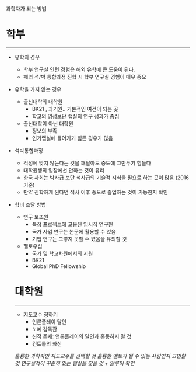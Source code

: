 과학자가 되는 방법

# 학부

* * *

- 유학의 경우
    - 학부 연구실 인턴 경험은 해외 유학에 큰 도움이 된다.
    - 해외 석/박 통합과정 진학 시 학부 연구실 경험이 매우 중요

- 유학을 가지 않는 경우
    
    - 출신대학의 대학원
        - BK21 , 과기원.. 기본적인 여건이 되는 곳
        - 학교의 명성보단 랩실의 연구 성과가 중심
    - 출신대학이 아닌 대학원
        - 정보의 부족
        - 인기랩실에 들어가기 힘든 경우가 많음
- 석박통합과정
    
    - 적성에 맞지 않는다는 것을 깨달아도 중도에 그만두기 힘들다
    - 대학원생의 입장에선 안하는 것이 유리
    - 한국 사회는 박사급 보단 석사급의 기술적 지식을 필요로 하는 곳이 많음 (2016 기준)
    - 만약 진학하게 된다면 석사 이후 중도로 졸업하는 것이 가능한지 확인
- 학비 조달 방법
    
    - 연구 보조원
        - 특정 프로젝트에 고용된 임시직 연구원
        - 국가 사업 연구는 논문에 활용할 수 있음
        - 기업 연구는 그렇지 못할 수 있음을 유의할 것
    - 펠로우십
        - 국가 및 학교차원에서의 지원
        - BK21
        - Global PhD Fellowship
    
    # 대학원
    
    * * *
    
    - 지도교수 정하기
        - 언론플레이 달인
        - 노예 감독관
        - 신적 존재: 언론플레이의 달인과 혼동하지 말 것
        - 컨트롤의 화신
    
    *훌륭한 과학자인 지도교수를 선택할 것*
    *훌륭한 멘토가 될 수 있는 사람인지 고민할 것*
    *연구실적이 꾸준히 있는 랩실을 찾을 것 \+ 알루미 확인*
